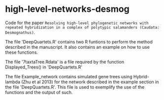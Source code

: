 # high-level-networks-desmog

Code for the paper `Resolving high-level phylogenetic networks with repeated hybridization in a complex of polytypic salamanders (Caudata: Desmognathus)`.

The file 'DeepQuartets.R' contains two R funtions to perform the method described in the manuscript. It also contains an example on how to use these functions.

The file '7taxtaTree.Rdata' is a file required by the function Displayed_Trees() in 'DeepQuartets.R'

The file Example_network contains simulated gene trees using Hybrid-lambda (Zhu et al 2013) for the network described in the example section in the file 'DeepQuartets.R'. This file is used to exemplify the use of the functions and the output of such. 
